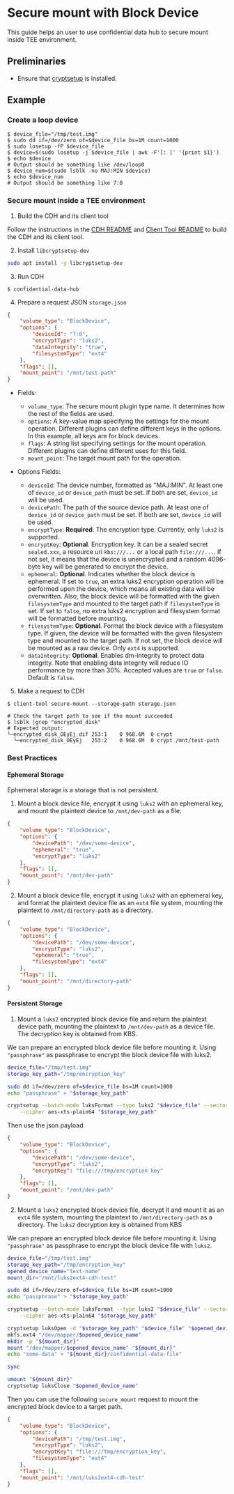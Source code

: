 # Secure mount with Block Device

This guide helps an user to use confidential data hub to secure mount inside TEE environment.

## Preliminaries

- Ensure that [cryptsetup](https://gitlab.com/cryptsetup/cryptsetup/) is installed.

## Example

### Create a loop device

```shell
$ device_file="/tmp/test.img"
$ sudo dd if=/dev/zero of=$device_file bs=1M count=1000
$ sudo losetup -fP $device_file
$ device=$(sudo losetup -j $device_file | awk -F'[: ]' '{print $1}')
$ echo $device
# Output should be something like /dev/loop0
$ device_num=$(sudo lsblk -no MAJ:MIN $device)
$ echo $device_num
# Output should be something like 7:0
```

### Secure mount inside a TEE environment

1. Build the CDH and its client tool

Follow the instructions in the [CDH README](../../README.md#confidential-data-hub) and [Client Tool README](../../README.md#client-tool) to build the CDH and its client tool.

2. Install `libcryptsetup-dev`

```bash
sudo apt install -y libcryptsetup-dev
```

3. Run CDH
```shell
$ confidential-data-hub
```

4. Prepare a request JSON `storage.json`
```json
{
    "volume_type": "BlockDevice",
    "options": {
        "deviceId": "7:0",
        "encryptType": "luks2",
        "dataIntegrity": "true",
        "filesystemType": "ext4"
    },
    "flags": [],
    "mount_point": "/mnt/test-path"
}
```

- Fields:
    - `volume_type`: The secure mount plugin type name. It determines how the rest of the fields are used.
    - `options`: A key-value map specifying the settings for the mount operation. Different plugins can define different keys in the options. In this example, all keys are for block devices.
    - `flags`: A string list specifying settings for the mount operation. Different plugins can define different uses for this field.
    - `mount_point`: The target mount path for the operation.

- Options Fields:
    - `deviceId`: The device number, formatted as "MAJ:MIN". At least one of `device_id` or `device_path` must be set. If both are set, `device_id` will be used.
    - `devicePath`: The path of the source device path. At least one of `device_id` or `device_path` must be set. If both are set, `device_id` will be used.
    - `encryptType`: **Required**. The encryption type. Currently, only `luks2` is supported.
    - `encryptKey`: **Optional**. Encryption key. It can be a sealed secret `sealed.xxx`, a resource uri `kbs:///...` or a local path `file:///...`. If not set, it means that the device is unencrypted and a random 4096-byte key will be generated to encrypt the device.
    - `ephemeral`: **Optional**. Indicates whether the block device is ephemeral. If set to `true`, an extra luks2 encryption operation will be performed upon the device, which means all existing data will be overwritten. Also, the block device will be formatted with the given `filesystemType` and mounted to the target path if `filesystemType` is set. If set to `false`, no extra luks2 encryption and filesystem format will be formatted before mounting.
    - `filesystemType`: **Optional**. Format the block device with a filesystem type. If given, the device will be formatted with the given filesystem type and mounted to the target path. If not set, the block device will be mounted as a raw device. Only `ext4` is supported.
    - `dataIntegrity`: **Optional**. Enables dm-integrity to protect data integrity. Note that enabling data integrity will reduce IO performance by more than 30%. Accepted values are `true` or `false`. Default is `false`.

5. Make a request to CDH
```shell
$ client-tool secure-mount --storage-path storage.json

# Check the target path to see if the mount succeeded
$ lsblk |grep "encrypted_disk"
# Expected output:
└─encrypted_disk_OEyEj_dif 253:1    0 968.6M  0 crypt
  └─encrypted_disk_OEyEj   253:2    0 968.6M  0 crypt /mnt/test-path
```

### Best Practices

#### Ephemeral Storage

Ephemeral storage is a storage that is not persistent.

1. Mount a block device file, encrypt it using `luks2` with an ephemeral key, and mount the plaintext device to `/mnt/dev-path` as a file.

```json
{
    "volume_type": "BlockDevice",
    "options": {
        "devicePath": "/dev/some-device",
        "ephemeral": "true",
        "encryptType": "luks2"
    },
    "flags": [],
    "mount_point": "/mnt/dev-path"
}
```

2. Mount a block device file, encrypt it using `luks2` with an ephemeral key, and format the plaintext device file as an `ext4` file system, mounting the plaintext to `/mnt/directory-path` as a directory.

```json
{
    "volume_type": "BlockDevice",
    "options": {
        "devicePath": "/dev/some-device",
        "encryptType": "luks2",
        "ephemeral": "true",
        "filesystemType": "ext4"
    },
    "flags": [],
    "mount_point": "/mnt/directory-path"
}
```

#### Persistent Storage

1. Mount a `luks2` encrypted block device file and return the plaintext device path, mounting the plaintext to `/mnt/dev-path` as a device file. The decryption key is obtained from KBS.

We can prepare an encrypted block device file before mounting it. Using `"passphrase"` as passphrase to encrypt the block device file with luks2.

```bash
device_file="/tmp/test.img"
storage_key_path="/tmp/encryption_key"

sudo dd if=/dev/zero of=$device_file bs=1M count=1000
echo "passphrase" > "$storage_key_path"

cryptsetup --batch-mode luksFormat --type luks2 "$device_file" --sector-size 4096 \
	--cipher aes-xts-plain64 "$storage_key_path"
```

Then use the json payload

```json
{
    "volume_type": "BlockDevice",
    "options": {
        "devicePath": "/dev/some-device",
        "encryptType": "luks2",
        "encryptKey": "file:///tmp/encryption_key"
    },
    "flags": [],
    "mount_point": "/mnt/dev-path"
}
```

2. Mount a `luks2` encrypted block device file, decrypt it and mount it as an `ext4` file system, mounting the plaintext to `/mnt/directory-path` as a directory. The `luks2` decryption key is obtained from KBS

We can prepare an encrypted block device file before mounting it. Using `"passphrase"` as passphrase to encrypt the block device file with `luks2`.

```bash
device_file="/tmp/test.img"
storage_key_path="/tmp/encryption_key"
opened_device_name="test-name"
mount_dir="/mnt/luks2ext4-cdh-test"

sudo dd if=/dev/zero of=$device_file bs=1M count=1000
echo "passphrase" > "$storage_key_path"

cryptsetup --batch-mode luksFormat --type luks2 "$device_file" --sector-size 4096 \
	--cipher aes-xts-plain64 "$storage_key_path"

cryptsetup luksOpen -d "$storage_key_path" "$device_file" "$opened_device_name"
mkfs.ext4 "/dev/mapper/$opened_device_name"
mkdir -p "${mount_dir}"
mount "/dev/mapper/$opened_device_name" "${mount_dir}"
echo "some-data" > "${mount_dir}/confidential-data-file"

sync

umount "${mount_dir}"
cryptsetup luksClose "$opened_device_name"
```

Then you can use the following `secure_mount` request to mount the encrypted block device to a target path.

```json
{
    "volume_type": "BlockDevice",
    "options": {
        "devicePath": "/tmp/test.img",
        "encryptType": "luks2",
        "encryptKey": "file:///tmp/encryption_key",
        "filesystemType": "ext4"
    },
    "flags": [],
    "mount_point": "/mnt/luks2ext4-cdh-test"
}
```